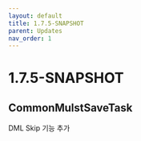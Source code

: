 ```yaml
---
layout: default
title: 1.7.5-SNAPSHOT
parent: Updates
nav_order: 1
---
```


# 1.7.5-SNAPSHOT

## CommonMulstSaveTask

DML Skip 기능 추가